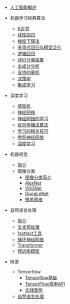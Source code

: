 * [人工智能概述](/docs/index)
* 机器学习经典算法
  * [K近邻](/docs/a-base/01-knn.md)
  * [线性回归](/docs/a-base/02-线性.md)
  * [梯度下降法](/docs/a-base/03-梯度.md)
  * [多项式回归与模型泛化](/docs/a-base/04-多项式.md)
  * [逻辑回归](/docs/a-base/05-逻辑.md)
  * [评价分类结果](/docs/a-base/06-评价.md)
  * [主成分分析](/docs/a-base/07-pca.md)
  * [支持向量机](/docs/a-base/08-svm.md)
  * [决策树](/docs/a-base/09-决策树.md)
  * [集成学习](/docs/a-base/10-集成.md)
* 深度学习
  * [感知机](/docs/c-dnn/01-感知机.md)
  * [神经网络](/docs/c-dnn/02-神经网络.md)
  * [神经网络的学习](/docs/c-dnn/03-网络学习.md)
  * [反向传播法算法](/docs/c-dnn/04-反向传播算法.md)
  * [学习的相关技巧](/docs/c-dnn/05-学习的相关技巧.md)
  * [卷积神经网络](/docs/c-dnn/06-卷积神经网络.md)
  * [深度学习](/docs/c-dnn/07-深度学习.md)
* 机器视觉
  * [简介](/docs/d-cv/a-简介.md)
  * 图像分类
    * [图像分类简介](/docs/d-cv/b-分类-1.md)
    * [AlexNet](/docs/d-cv/c-分类-2.md)
    * [VGGNet](/docs/d-cv/d-分类-3.md)
    * [GoogLeNet](/docs/d-cv/e-分类-4.md)
    * [残差网络](/docs/d-cv/f-分类-5.md)
* 自然语言处理
  * [简介](/docs/e-nlp/01-简介.md)
  * [文本预处理](/docs/e-nlp/02-处理.md)
  * [fasttext工具](/docs/e-nlp/03-fasttext.md)
  * [循环神经网络](/docs/e-nlp/04-rnn.md)
  * [Transformer](/docs/e-nlp/06-transformer.md)
  * [预训练模型](/docs/e-nlp/07-bert.md)
  


* 附录
  * Tensorflow
    * [Tensorflow基础](/docs/z-others/02-tensorflow.md)
    * [TensorFlow常用API](/docs/z-others/03-api.md)
    * [实践案例](/docs/z-others/04-cases.md)
  * [自然语言处理](/docs/z-others/05-nlp.md)